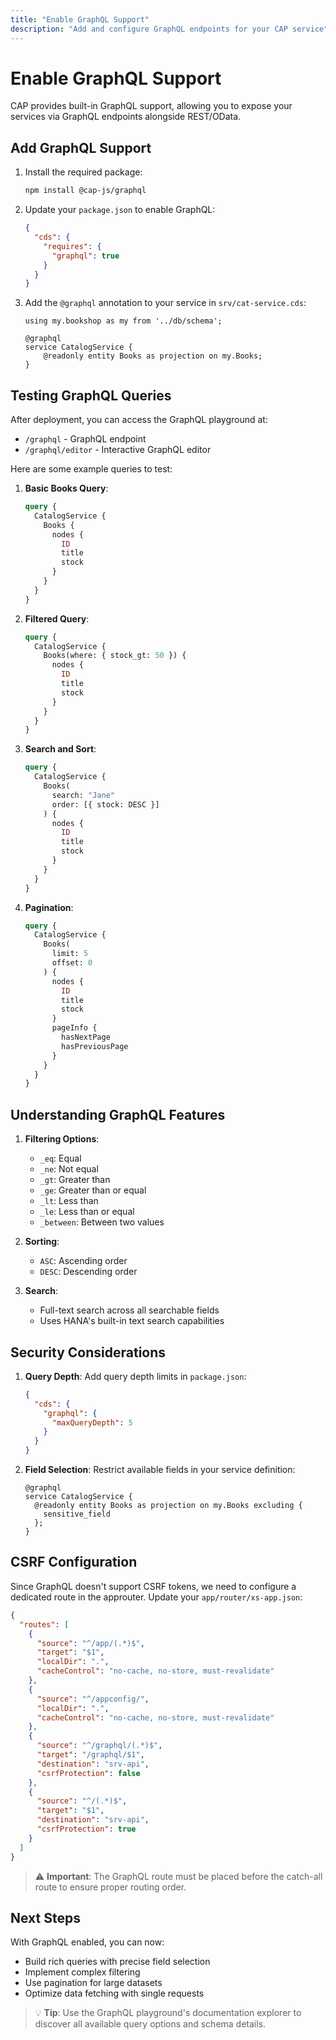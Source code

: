 ```yaml
---
title: "Enable GraphQL Support"
description: "Add and configure GraphQL endpoints for your CAP service"
---
```


# Enable GraphQL Support

CAP provides built-in GraphQL support, allowing you to expose your services via GraphQL endpoints alongside REST/OData.

## Add GraphQL Support

1. Install the required package:
   ```bash
   npm install @cap-js/graphql
   ```

2. Update your `package.json` to enable GraphQL:
   ```json
   {
     "cds": {
       "requires": {
         "graphql": true
       }
     }
   }
   ```

3. Add the `@graphql` annotation to your service in `srv/cat-service.cds`:
   ```cds
   using my.bookshop as my from '../db/schema';

   @graphql
   service CatalogService {
       @readonly entity Books as projection on my.Books;
   }
   ```

## Testing GraphQL Queries

After deployment, you can access the GraphQL playground at:
- `/graphql` - GraphQL endpoint
- `/graphql/editor` - Interactive GraphQL editor

Here are some example queries to test:

1. **Basic Books Query**:
   ```graphql
   query {
     CatalogService {
       Books {
         nodes {
           ID
           title
           stock
         }
       }
     }
   }
   ```

2. **Filtered Query**:
   ```graphql
   query {
     CatalogService {
       Books(where: { stock_gt: 50 }) {
         nodes {
           ID
           title
           stock
         }
       }
     }
   }
   ```

3. **Search and Sort**:
   ```graphql
   query {
     CatalogService {
       Books(
         search: "Jane"
         order: [{ stock: DESC }]
       ) {
         nodes {
           ID
           title
           stock
         }
       }
     }
   }
   ```

4. **Pagination**:
   ```graphql
   query {
     CatalogService {
       Books(
         limit: 5
         offset: 0
       ) {
         nodes {
           ID
           title
           stock
         }
         pageInfo {
           hasNextPage
           hasPreviousPage
         }
       }
     }
   }
   ```

## Understanding GraphQL Features

1. **Filtering Options**:
   - `_eq`: Equal
   - `_ne`: Not equal
   - `_gt`: Greater than
   - `_ge`: Greater than or equal
   - `_lt`: Less than
   - `_le`: Less than or equal
   - `_between`: Between two values

2. **Sorting**:
   - `ASC`: Ascending order
   - `DESC`: Descending order

3. **Search**:
   - Full-text search across all searchable fields
   - Uses HANA's built-in text search capabilities

## Security Considerations

1. **Query Depth**:
   Add query depth limits in `package.json`:
   ```json
   {
     "cds": {
       "graphql": {
         "maxQueryDepth": 5
       }
     }
   }
   ```

2. **Field Selection**:
   Restrict available fields in your service definition:
   ```cds
   @graphql
   service CatalogService {
     @readonly entity Books as projection on my.Books excluding {
       sensitive_field
     };
   }
   ```

## CSRF Configuration

Since GraphQL doesn't support CSRF tokens, we need to configure a dedicated route in the approuter. Update your `app/router/xs-app.json`:

```json
{
  "routes": [
    {
      "source": "^/app/(.*)$",
      "target": "$1",
      "localDir": ".",
      "cacheControl": "no-cache, no-store, must-revalidate"
    },
    {
      "source": "^/appconfig/",
      "localDir": ".",
      "cacheControl": "no-cache, no-store, must-revalidate"
    },
    {
      "source": "^/graphql/(.*)$",
      "target": "/graphql/$1",
      "destination": "srv-api",
      "csrfProtection": false
    },
    {
      "source": "^/(.*)$",
      "target": "$1",
      "destination": "srv-api",
      "csrfProtection": true
    }
  ]
}
```

> ⚠️ **Important**: The GraphQL route must be placed before the catch-all route to ensure proper routing order.

## Next Steps

With GraphQL enabled, you can now:
- Build rich queries with precise field selection
- Implement complex filtering
- Use pagination for large datasets
- Optimize data fetching with single requests

> 💡 **Tip**: Use the GraphQL playground's documentation explorer to discover all available query options and schema details.
